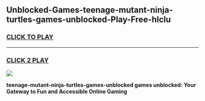 
## Unblocked-Games-teenage-mutant-ninja-turtles-games-unblocked-Play-Free-hlclu
<h3>
<a href="https://premium76.site?title=teenage-mutant-ninja-turtles-games-unblocked&ref=23A">CLICK TO PLAY</a></h3>
<hr>

<h3>
<a href="https://premium76.site?title=teenage-mutant-ninja-turtles-games-unblocked&ref=23A">CLICK 2 PLAY</a>
  
</h3>

<a href="https://premium76.site?title=teenage-mutant-ninja-turtles-games-unblocked&ref=23A"><img src="https://clearcache.store/games.png"></a>


**teenage-mutant-ninja-turtles-games-unblocked games unblocked: Your Gateway to Fun and Accessible Online Gaming**
